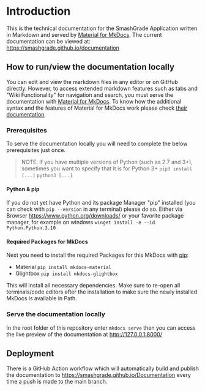 # Introduction
This is the technical documentation for the SmashGrade Application written in Markdown and served by [Material for MkDocs](https://squidfunk.github.io/mkdocs-material/). The current documentation can be viewed at: https://smashgrade.github.io/documentation

## How to run/view the documentation locally
You can edit and view the markdown files in any editor or on GitHub directly. However, to access extended markdown features such as tabs and "Wiki Functionality" for navigation and search, you must serve the documentation with [Material for MkDocs](https://squidfunk.github.io/mkdocs-material/getting-started/). To know how the additional syntax and the features of Material for MkDocs work please check [their documentation](https://squidfunk.github.io/mkdocs-material/reference/).

### Prerequisites
To serve the documentation locally you will need to complete the below prerequisites just once.

> NOTE: If you have multiple versions of Python (such as 2.7 and 3+), sometimes you want to specify that it is for Python 3+ `pip3 install [...]` `python3 [...]` 

#### Python & pip
If you do not yet have Python and its package Manager "pip" installed (you can check with `pip --version` in any terminal) please do so. Either via Browser https://www.python.org/downloads/ or your favorite package manager, for example on windows `winget install -e --id Python.Python.3.10`

#### Required Packages for MkDocs
Next you need to install the required Packages for this MkDocs with [pip](https://pip.pypa.io/en/stable/): 
* Material `pip install mkdocs-material` 
* Glightbox `pip install mkdocs-glightbox`

This will install all necessary dependencies. Make sure to re-open all terminals/code editors after the installation to make sure the newly installed MkDocs is available in Path.


### Serve the documentation locally
In the root folder of this repository enter `mkdocs serve` then you can access the live preview of the documentation at http://127.0.0.1:8000/ 


## Deployment
There is a GitHub Action workflow which will automatically build and publish the documentation to https://smashgrade.github.io/Documentation every time a push is made to the main branch.
